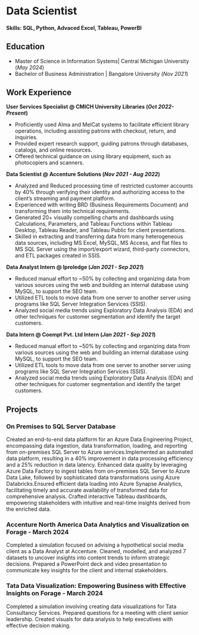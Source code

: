# Data Scientist

#### Skills: SQL, Python, Advaced Excel, Tableau, PowerBI

## Education							       		
- Master of Science in Information Systems| Central Michigan University (_May 2024_)	 			        		
- Bachelor of Business Administration | Bangalore University (_Nov 2021_)

## Work Experience
**User Services Specialist @ CMICH University Libraries (_Oct 2022- Present_)**
- Proficiently used Alma and MelCat systems to facilitate efficient library operations, including 
assisting patrons with checkout, return, and inquiries.
- Provided expert research support, guiding patrons through databases, catalogs, and online resources.
- Offered technical guidance on using library equipment, such as photocopiers and scanners.

**Data Scientist @ Accenture Solutions (_Nov 2021 - Aug 2022_)**
- Analyzed and Reduced processing time of restricted customer accounts by 40% through verifying their identity and authorizing access to the client’s streaming and payment platform.
- Experienced with writing BRD (Business Requirements Document) and transforming them into technical requirements. 
- Generated 20+ visually compelling charts and dashboards using Calculations, Parameters, and Tableau Functions within Tableau Desktop, Tableau Reader, and Tableau Public for client presentations. 
- Skilled in extracting and transferring data from many heterogeneous data sources, including MS Excel, MySQL, MS Access, and flat files to MS SQL Server using the import/export wizard, third-party connectors, and ETL packages created in SSIS. 

**Data Analyst Intern @ Iproledge (_Jan 2021 - Sep 2021_)**
- Reduced manual effort to ~50% by collecting and organizing data from various sources using the web and building an internal database using MySQL, to support the SEO team. 
- Utilized ETL tools to move data from one server to another server using programs like SQL Server Integration Services (SSIS). 
- Analyzed social media trends using Exploratory Data Analysis (EDA) and other techniques for customer segmentation and identify the target customers.
  
**Data Intern @ Coempt Pvt. Ltd Intern  (_Jan 2021 - Sep 2021_)**
- Reduced manual effort to ~50% by collecting and organizing data from various sources using the web and building an internal database using MySQL, to support the SEO team. 
- Utilized ETL tools to move data from one server to another server using programs like SQL Server Integration Services (SSIS). 
- Analyzed social media trends using Exploratory Data Analysis (EDA) and other techniques for customer segmentation and identify the target customers. 

## Projects
### On Premises to SQL Server Database
Created an end-to-end data platform for an Azure Data Engineering Project, encompassing data ingestion, data transformation, loading, and reporting from on-premises SQL Server to Azure services.Implemented an automated data platform, resulting in a 40% improvement in data processing efficiency and a 25% reduction in data latency. Enhanced data quality by leveraging Azure Data Factory to ingest tables from on-premises SQL Server to Azure Data Lake, followed by sophisticated data transformations using Azure Databricks.Ensured efficient data loading into Azure Synapse Analytics, facilitating timely and accurate availability of transformed data for comprehensive analysis. Crafted interactive Tableau dashboards, empowering stakeholders with intuitive and real-time insights derived from the enriched data. 

### Accenture North America Data Analytics and Visualization on Forage - March 2024
Completed a simulation focused on advising a hypothetical social media client as a Data Analyst at Accenture. Cleaned, modelled, and analyzed 7 datasets to uncover insights into content trends to inform strategic decisions. Prepared a PowerPoint deck and video presentation to communicate key insights for the client and internal stakeholders.

### Tata Data Visualization: Empowering Business with Effective Insights on Forage - March 2024
Completed a simulation involving creating data visualizations for Tata Consultancy Services. Prepared questions for a meeting with client senior leadership. Created visuals for data analysis to help executives with effective decision making. 
